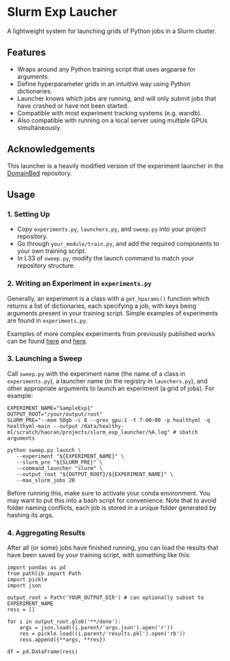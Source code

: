 # Slurm Exp Laucher

A lightweight system for launching grids of Python jobs in a Slurm cluster.

## Features

- Wraps around any Python training script that uses argparse for arguments.
- Define hyperparameter grids in an intuitive way using Python dictionaries.
- Launcher knows which jobs are running, and will only submit jobs that have crashed or have not been started.
- Compatible with most experiment tracking systems (e.g. wandb).
- Also compatible with running on a local server using multiple GPUs simultaneously.


## Acknowledgements

This launcher is a heavily modified version of the experiment launcher in the [DomainBed](https://github.com/facebookresearch/DomainBed) repository.

## Usage

### 1. Setting Up

- Copy `experiments.py`, `launchers.py`, and `sweep.py` into your project repository.
- Go through `your_module/train.py`, and add the required components to your own training script.
- In L33 of `sweep.py`, modify the launch command to match your repository structure.

### 2. Writing an Experiment in `experiments.py`
 Generally, an experiment is a class with a `get_hparams()` function which returns a list of dictionaries, each specifying a job, with keys being arguments present in your training script. Simple examples of experiments are found in `experiments.py`. 
 
 Examples of more complex experiments from previously published works can be found [here](https://github.com/MLforHealth/expl_perf_drop/blob/main/expl_perf_drop/experiments.py) and [here](https://github.com/MLforHealth/predictive_checklists/blob/master/scripts/experiments.py).

### 3. Launching a Sweep


Call `sweep.py` with the experiment name (the name of a class in `experiments.py`), a launcher name (in the registry in `launchers.py`), and other appropriate arguments to launch an experiment (a grid of jobs). For example:

```
EXPERIMENT_NAME="SampleExp1"
OUTPUT_ROOT="/your/output/root"
SLURM_PRE="--mem 50gb -c 8 --gres gpu:1 -t 7-00:00 -p healthyml -q healthyml-main --output /data/healthy-ml/scratch/haoran/projects/slurm_exp_launcher/%A.log" # sbatch arguments

python sweep.py launch \
   --experiment "${EXPERIMENT_NAME}" \
   --slurm_pre "${SLURM_PRE}" \
   --command_launcher "slurm" \
   --output_root "${OUTPUT_ROOT}/${EXPERIMENT_NAME}" \
   --max_slurm_jobs 20
```

Before running this, make sure to activate your conda environment. You may want to put this into a bash script for convenience. Note that to avoid folder naming conflicts, each job is stored in a unique folder generated by hashing its args.

### 4. Aggregating Results

After all (or some) jobs have finished running, you can load the results that have been saved by your training script, with something like this:
```
import pandas as pd
from pathlib import Path
import pickle
import json

output_root = Path('YOUR_OUTPUT_DIR') # can optionally subset to EXPERIMENT_NAME
ress = []

for i in output_root.glob('**/done'):
    args = json.load((i.parent/'args.json').open('r'))
    res = pickle.load((i.parent/'results.pkl').open('rb'))
    ress.append({**args, **res})

df = pd.DataFrame(ress)
```
